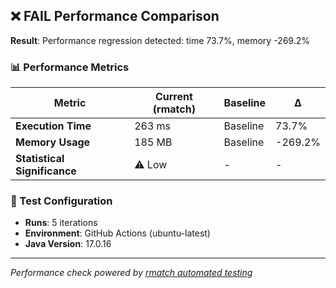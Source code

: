 ## ❌ FAIL Performance Comparison

**Result**: Performance regression detected: time 73.7%, memory -269.2%

### 📊 Performance Metrics

| Metric | Current (rmatch) | Baseline | Δ |
|--------|------------------|----------|---|
| **Execution Time** | 263 ms | Baseline | 73.7% |
| **Memory Usage** | 185 MB | Baseline | -269.2% |
| **Statistical Significance** | ⚠️ Low | - | - |

### 🔬 Test Configuration
- **Runs**: 5 iterations
- **Environment**: GitHub Actions (ubuntu-latest)
- **Java Version**: 17.0.16

---
*Performance check powered by [rmatch automated testing](PRD_PERFORMANCE_GITHUB_ACTION.md)*
